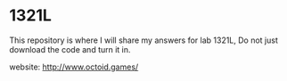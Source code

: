 # 1321L

This repository is where I will share my answers for lab 1321L, Do not just download the code and turn it in. 

website: http://www.octoid.games/
